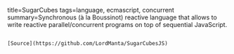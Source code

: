 title=SugarCubes
tags=language, ecmascript, concurrent
summary=Synchronous (à la Boussinot) reactive language that allows to write reactive parallel/concurrent programs on top of sequential JavaScript.
~~~~~~

[Source](https://github.com/LordManta/SugarCubesJS)
